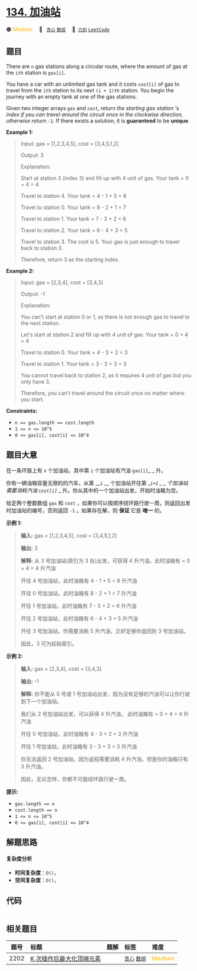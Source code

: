 # [134. 加油站](https://2xiao.github.io/leetcode-js/problem/0134.html)

🟠 <font color=#ffb800>Medium</font>&emsp; 🔖&ensp; [`贪心`](/tag/greedy.md) [`数组`](/tag/array.md)&emsp; 🔗&ensp;[`力扣`](https://leetcode.cn/problems/gas-station) [`LeetCode`](https://leetcode.com/problems/gas-station)

## 题目

There are `n` gas stations along a circular route, where the amount of gas at
the `ith` station is `gas[i]`.

You have a car with an unlimited gas tank and it costs `cost[i]` of gas to
travel from the `ith` station to its next `(i + 1)th` station. You begin the
journey with an empty tank at one of the gas stations.

Given two integer arrays `gas` and `cost`, return _the starting gas station 's
index if you can travel around the circuit once in the clockwise direction,
otherwise return_ `-1`. If there exists a solution, it is **guaranteed** to be
**unique**.



**Example 1:**

> Input: gas = [1,2,3,4,5], cost = [3,4,5,1,2]
> 
> Output: 3
> 
> Explanation:
> 
> Start at station 3 (index 3) and fill up with 4 unit of gas. Your tank = 0 + 4 = 4
> 
> Travel to station 4. Your tank = 4 - 1 + 5 = 8
> 
> Travel to station 0. Your tank = 8 - 2 + 1 = 7
> 
> Travel to station 1. Your tank = 7 - 3 + 2 = 6
> 
> Travel to station 2. Your tank = 6 - 4 + 3 = 5
> 
> Travel to station 3. The cost is 5. Your gas is just enough to travel back to station 3.
> 
> Therefore, return 3 as the starting index.

**Example 2:**

> Input: gas = [2,3,4], cost = [3,4,3]
> 
> Output: -1
> 
> Explanation:
> 
> You can't start at station 0 or 1, as there is not enough gas to travel to the next station.
> 
> Let's start at station 2 and fill up with 4 unit of gas. Your tank = 0 + 4 = 4
> 
> Travel to station 0. Your tank = 4 - 3 + 2 = 3
> 
> Travel to station 1. Your tank = 3 - 3 + 3 = 3
> 
> You cannot travel back to station 2, as it requires 4 unit of gas but you only have 3.
> 
> Therefore, you can't travel around the circuit once no matter where you start.

**Constraints:**

  * `n == gas.length == cost.length`
  * `1 <= n <= 10^5`
  * `0 <= gas[i], cost[i] <= 10^4`


## 题目大意

在一条环路上有 `n` 个加油站，其中第 `i` 个加油站有汽油 `gas[i]`_ _ 升。

你有一辆油箱容量无限的的汽车，从第 __`i` __ 个加油站开往第 __`i+1` _ _ 个加油站需要消耗汽油 `cost[i]`_ _
升。你从其中的一个加油站出发，开始时油箱为空。

给定两个整数数组 `gas` 和 `cost` ，如果你可以按顺序绕环路行驶一周，则返回出发时加油站的编号，否则返回 `-1` 。如果存在解，则
**保证** 它是 **唯一** 的。



**示例  1:**

> 
> 
> 
> 
> 
> **输入:** gas = [1,2,3,4,5], cost = [3,4,5,1,2]
> 
> **输出:** 3
> 
> **解释:** 从 3 号加油站(索引为 3 处)出发，可获得 4 升汽油。此时油箱有 = 0 + 4 = 4 升汽油
> 
> 开往 4 号加油站，此时油箱有 4 - 1 + 5 = 8 升汽油
> 
> 开往 0 号加油站，此时油箱有 8 - 2 + 1 = 7 升汽油
> 
> 开往 1 号加油站，此时油箱有 7 - 3 + 2 = 6 升汽油
> 
> 开往 2 号加油站，此时油箱有 6 - 4 + 3 = 5 升汽油
> 
> 开往 3 号加油站，你需要消耗 5 升汽油，正好足够你返回到 3 号加油站。
> 
> 因此，3 可为起始索引。

**示例 2:**

> 
> 
> 
> 
> 
> **输入:** gas = [2,3,4], cost = [3,4,3]
> 
> **输出:** -1
> 
> **解释:** 你不能从 0 号或 1 号加油站出发，因为没有足够的汽油可以让你行驶到下一个加油站。
> 
> 我们从 2 号加油站出发，可以获得 4 升汽油。 此时油箱有 = 0 + 4 = 4 升汽油
> 
> 开往 0 号加油站，此时油箱有 4 - 3 + 2 = 3 升汽油
> 
> 开往 1 号加油站，此时油箱有 3 - 3 + 3 = 3 升汽油
> 
> 你无法返回 2 号加油站，因为返程需要消耗 4 升汽油，但是你的油箱只有 3 升汽油。
> 
> 因此，无论怎样，你都不可能绕环路行驶一周。



**提示:**

  * `gas.length == n`
  * `cost.length == n`
  * `1 <= n <= 10^5`
  * `0 <= gas[i], cost[i] <= 10^4`


## 解题思路

#### 复杂度分析

- **时间复杂度**：`O()`，
- **空间复杂度**：`O()`，

## 代码

```javascript

```

## 相关题目

<!-- prettier-ignore -->
| 题号 | 标题 | 题解 | 标签 | 难度 |
| :------: | :------ | :------: | :------ | :------ |
| 2202 | [K 次操作后最大化顶端元素](https://leetcode.com/problems/maximize-the-topmost-element-after-k-moves) |  |  [`贪心`](/tag/greedy.md) [`数组`](/tag/array.md) | <font color=#ffb800>Medium</font> |